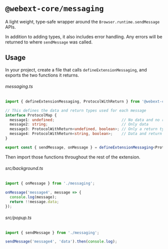 # `@webext-core/messaging`

A light weight, type-safe wrapper around the `Browser.runtime.sendMessage` APIs.

In addition to adding types, it also includes error handling. Any errors will be returned to where `sendMessage` was called.

## Usage

In your project, create a file that calls `defineExtensionMessaging`, and exports the two functions it returns.

###### messaging.ts

<!-- prettier-ignore -->
```ts
import { defineExtensionMessaging, ProtocolWithReturn } from '@webext-core/messaging';

// This defines the data and return types used for each message
interface ProtocolMap {
  message1: undefined;                              // No data and no return type
  message2: string;                                 // Only data
  message3: ProtocolWithReturn<undefined, boolean>; // Only a return type
  message4: ProtocolWithReturn<string, boolean>;    // Data and return type
}

export const { sendMessage, onMessage } = defineExtensionMessaging<ProtocolMap>();
```

Then import those functions throughout the rest of the extension.

###### src/background.ts

```ts
import { onMessage } from './messaging';

onMessage('message4', message => {
  console.log(message);
  return !!message.data;
});
```

###### src/popup.ts

```ts
import { sendMessage } from './messaging';

sendMessage('message4', 'data').then(console.log);
```
